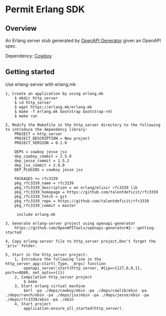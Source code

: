 # Permit Erlang SDK

## Overview

An Erlang server stub generated by [OpenAPI Generator](https://openapi-generator.tech) given an OpenAPI spec.

Dependency: [Cowboy](https://github.com/ninenines/cowboy)

## Getting started
Use erlang-server with erlang.mk

	1, Create an application by using erlang.mk
		$ mkdir http_server
		$ cd http_server
		$ wget https://erlang.mk/erlang.mk
		$ make -f erlang.mk bootstrap bootstrap-rel
		$ make run

	2, Modify the Makefile in the http_server directory to the following to introduce the dependency library:
		PROJECT = http_server
		PROJECT_DESCRIPTION = New project
		PROJECT_VERSION = 0.1.0

		DEPS = cowboy jesse jsx
		dep_cowboy_commit = 2.5.0
		dep_jesse_commit = 1.5.2
		dep_jsx_commit = 2.9.0
		DEP_PLUGINS = cowboy jesse jsx

		PACKAGES += rfc3339
		pkg_rfc3339_name = rfc3339
		pkg_rfc3339_description = an erlang/elixir rfc3339 lib
		pkg_rfc3339_homepage = https://github.com/talentdeficit/rfc3339
		pkg_rfc3339_fetch = git
		pkg_rfc3339_repo = https://github.com/talentdeficit/rfc3339
		pkg_rfc3339_commit = master

		 include erlang.mk

	3, Generate erlang-server project using openapi-generator
		https://github.com/OpenAPITools/openapi-generator#2---getting-started

	4, Copy erlang-server file to http_server project,Don't forget the 'priv' folder.

	5, Start in the http_server project:
		1, Introduce the following line in the http_server_app:start(_Type, _Args) function
			openapi_server:start(http_server, #{ip=>{127,0,0,1}, port=>8080, net_opts=>[]})
		2, Compilation http_server project
			$ make
		3, Start erlang virtual machine
			$erl -pa ./deps/cowboy/ebin -pa ./deps/cowlib/ebin -pa ./deps/ranch/ebin -pa ./deps/jsx/ebin -pa ./deps/jesse/ebin -pa ./deps/rfc3339/ebin -pa ./ebin
		4, Start project
			application:ensure_all_started(http_server).
